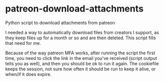 # patreon-download-attachments
Python script to download attachments from patreon

I needed a way to automatically download files from creators I support, as they keep files up for a month or so and are then deleted. This script fills that need for me.

Because of the way patreon MFA works, after running the script the first time, you need to click the link in the email you've received (script output tells you as well), and then you should be ok to run it again. The cookiefile keeps the session, not sure how often it should be run to keep it alive, or when/if it does expire.
